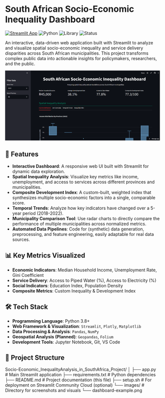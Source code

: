 # South African Socio-Economic Inequality Dashboard

[![Streamlit App](https://static.streamlit.io/badges/streamlit_badge_black_white.svg)](https://socio-economic-project.streamlit.app//)
![Python](https://img.shields.io/badge/Python-3.8%2B-blue)
![Library](https://img.shields.io/badge/Library-Pandas%20|%20Plotly%20|%20Streamlit-orange)
![Status](https://img.shields.io/badge/Status-Active%20Development-brightgreen)

An interactive, data-driven web application built with Streamlit to analyze and visualize spatial socio-economic inequality and service delivery disparities across South African municipalities. This project transforms complex public data into actionable insights for policymakers, researchers, and the public.

![Dashboard Screenshot](images/dashboard-example.png)

## 🚀 Features

*   **Interactive Dashboard**: A responsive web UI built with Streamlit for dynamic data exploration.
*   **Spatial Inequality Analysis**: Visualize key metrics like income, unemployment, and access to services across different provinces and municipalities.
*   **Composite Development Index**: A custom-built, weighted index that synthesizes multiple socio-economic factors into a single, comparable score.
*   **Temporal Trends**: Analyze how key indicators have changed over a 5-year period (2018-2022).
*   **Municipality Comparison Tool**: Use radar charts to directly compare the performance of multiple municipalities across normalized metrics.
*   **Automated Data Pipelines**: Code for (synthetic) data generation, preprocessing, and feature engineering, easily adaptable for real data sources.

## 📊 Key Metrics Visualized

*   **Economic Indicators**: Median Household Income, Unemployment Rate, Gini Coefficient
*   **Service Delivery**: Access to Piped Water (%), Access to Electricity (%)
*   **Social Indicators**: Education Index, Population Density
*   **Composite Metrics**: Custom Inequality & Development Index

## 🛠️ Tech Stack

*   **Programming Language**: Python 3.8+
*   **Web Framework & Visualization**: `Streamlit`, `Plotly`, `Matplotlib`
*   **Data Processing & Analysis**: `Pandas`, `NumPy`
*   **Geospatial Analysis (Planned)**: `Geopandas`, `Folium`
*   **Development Tools**: Jupyter Notebook, Git, VS Code

## 📁 Project Structure
Socio-Economic_InequalityAnalysis_in_SouthAfrica_Project/
│
├── app.py # Main Streamlit application
├── requirements.txt # Python dependencies
├── README.md # Project documentation (this file)
├── setup.sh # For deployment on Streamlit Community Cloud (optional)
└── images/ # Directory for screenshots and visuals
└── dashboard-example.png
